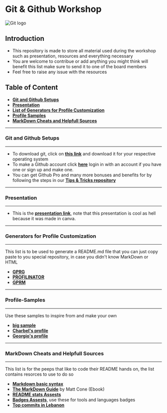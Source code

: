 # Git & Github Workshop
 ![Git logo](https://www.google.com/url?sa=i&url=https%3A%2F%2Fgit-scm.com%2Fdownloads%2Flogos&psig=AOvVaw38Us1ankEu48KfKTvj7ZW_&ust=1668451279976000&source=images&cd=vfe&ved=0CBAQjRxqFwoTCJiJtsHnq_sCFQAAAAAdAAAAABAD)

## Introduction 

- This repository is made to store all material used during the workshop such as presentation, resources and everything necessary 
- You are welcome to contribue or add anything you might think will benefit this list make sure to send it to one of the board members
- Feel free to raise any issue with the resources 

## Table of Content
- **[Git and Github Setups](#Git-and-Github-Setups)**
- **[Presentation](#Presentation)**
- **[List of Generators for Profile Customization](#Generators-for-Profile-Customization)**
- **[Profile Samples](#Profile-Samples)**
- **[MarkDown Cheats and Helpfull Sources](#MarkDown-Cheats-and-Helpfull-Sources)**


------------------------------

### **Git and Github Setups**

------------------------------
- To download git, click on **[this link](https://git-scm.com/downloads)** and download it for your respective operating system
- To make a Github account click **[here](https://github.com/)** login in with an account if you have one or sign up and make one.
- You can get Github Pro and many more bonuses and benefits for by following the steps in our **[Tips & Tricks repository](https://github.com/CS-Club-Byblos/Tips-Tricks#University-email-benefits)**

------------------------------
### **Presentation**

------------------------------

- This is the **[presentation link](https://www.canva.com/design/DAFRkBtwN0U/Gnjg7r502YUUg8oaotA1pQ/view?utm_content=DAFRkBtwN0U&utm_campaign=designshare&utm_medium=link&utm_source=publishsharelink)**, note that this presentation is cool as hell because it was made in canva.

------------------------------
### **Generators for Profile Customization**

------------------------------
This list is to be used to generate a README.md file that you can just copy paste to you special repository, in case you didn't know MarkDown or HTML
- **[GPRG](https://rahuldkjain.github.io/gh-profile-readme-generator/)**
- **[PROFILINATOR](https://profilinator.rishav.dev/)**
- **[GPRM](https://gprm.itsvg.in/)**

------------------------------
### **Profile-Samples**

------------------------------
Use these samples to inspire from and make your own
- **[big sample](https://eddiehubcommunity.github.io/awesome-github-profiles/profiles)** 
- **[Charbel's profile](https://github.com/Murf-y)**
- **[Georgio's profile](https://github.com/Ghantoos7)**

------------------------------
### **MarkDown Cheats and Helpfull Sources**

------------------------------
This list is for the peeps that like to code their README hands on, the list contains resorces to use to do so
- **[Markdown basic syntax](https://www.markdownguide.org/basic-syntax/)**
- **[The MarkDown Guide](https://cloudflare-ipfs.com/ipfs/bafykbzacecwodqrpjtbrpmdiobhny22vnqg3hg6cm337zs6jtrzrb725nnrl4?filename=Matt%20Cone%20-%20The%20Markdown%20Guide%20%282018%29.pdf)** by Matt Cone (Ebook)
- **[README stats Assests](https://github.com/anuraghazra/github-readme-stats)**
- **[Badges Assests](https://github.com/Ileriayo/markdown-badges)**, use these for tools and languages badges
- **[Top commits in Lebanon](https://commits.top/lebanon.html)**
